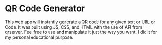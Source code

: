 # QR Code Generator
 This web app will instantly generate a QR code for any given text or URL or Code. It was built using JS, CSS, and HTML with the use of API from qrserver. Feel free to use and manipulate it just the way you want. I did it for my personal educational purpose.
